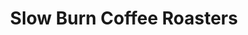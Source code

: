 ---
title: "Slow Burn Coffee Roasters"
url: /albuquerque/slow-burn-coffee-roasters/
shop: coffee
---